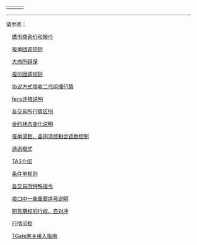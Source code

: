 <table border="0" cellspacing="0" class="square-block" id=""><tbody border="0"><tr border="0"><td class="square-block-left"></td><td class="square-block-content"><div>

</div></td><td class="square-block-right"></td></tr></tbody></table>
<div class="sub-links-list" style="text-indent:0px;"><hr class="SubLinksListLine"/>
<p class="sub-links-list-header">请参阅：</p>
<p class="sub-links-paragraph">    <a class="sub-links-action" href="../BJHXJ/">做市商询价和报价</a></p>
<p class="sub-links-paragraph">    <a class="sub-links-action" href="../DBHB/">报单回调规则</a></p>
<p class="sub-links-paragraph">    <a class="sub-links-action" href="../DCEZB/">大商所组保</a></p>
<p class="sub-links-paragraph">    <a class="sub-links-action" href="../DJHDGZ/">报价回调规则</a></p>
<p class="sub-links-paragraph">    <a class="sub-links-action" href="../EDHQJR/">协议方式接收二代组播行情</a></p>
<p class="sub-links-paragraph">    <a class="sub-links-action" href="../FENS/">fens连接说明</a></p>
<p class="sub-links-paragraph">    <a class="sub-links-action" href="../HQSM/">各交易所行情区别</a></p>
<p class="sub-links-paragraph">    <a class="sub-links-action" href="../HYZTBHSM2/">合约状态变化说明</a></p>
<p class="sub-links-paragraph">    <a class="sub-links-action" href="../LK/">报单流控、查询流控和会话数控制</a></p>
<p class="sub-links-paragraph">    <a class="sub-links-action" href="../SJLSM/">通讯模式</a></p>
<p class="sub-links-paragraph">    <a class="sub-links-action" href="../TASJS/">TAS介绍</a></p>
<p class="sub-links-paragraph">    <a class="sub-links-action" href="../TJDGZ/">条件单规则</a></p>
<p class="sub-links-paragraph">    <a class="sub-links-action" href="../GJYSTSZL/">各交易所特殊指令</a></p>
<p class="sub-links-paragraph">    <a class="sub-links-action" href="../JKZYXZYXHSM/">接口中一些重要序号说明</a></p>
<p class="sub-links-paragraph">    <a class="sub-links-action" href="../QHQQDHQ-ZDCGZ/">期货期权的行权、自对冲</a></p>
<p class="sub-links-paragraph">    <a class="sub-links-action" href="../HQLK/">行情流控</a></p>
<p class="sub-links-paragraph">    <a class="sub-links-action" href="../TGATE/">TGate网关接入指南</a></p>
</div>
